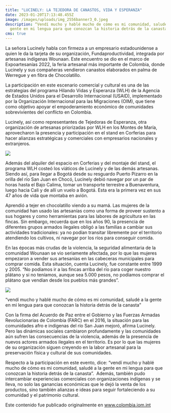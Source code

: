 ```yaml
---
title: "LUCINELY: LA TEJEDORA DE CANASTOS, VIDA Y ESPERANZA"
date: 2023-01-20T17:13:48.455Z
image: /images/uploads/img_2556banner3_0.jpeg
description: “Vendí mucho y hablé mucho de cómo es mi comunidad, saludé a la
  gente en mi lengua para que conozcan la historia detrás de la canasta”
cms: true
---
```

La señora Lucinely habla con firmeza a un empresario estadounidense a quien le da la tarjeta de su organización, Fundaproductividad, integrada por artesanas indígenas Wounaan. Este encuentro se dio en el marco de Expoartesanías 2022, la feria artesanal más importante de Colombia, donde Lucinely y sus compañeras vendieron canastos elaborados en palma de Werregue y en fibra de Chocolatillo.  

La participación en este escenario comercial y cultural es una de las estrategias del programa Hilando Vidas y Esperanza (WLH) de la Agencia de Estados Unidos para el Desarrollo Internacional (USAID), implementado por la Organización Internacional para las Migraciones (OIM), que tiene como objetivo apoyar el empoderamiento económico de comunidades sobrevivientes del conflicto en Colombia. 

Lucinely, así como representantes de Tejedoras de Esperanza, otra organización de artesanas priorizadas por WLH en los Montes de María, aprovecharon la presencia y participación en el stand en Corferias para hacer alianzas estratégicas y comerciales con empresarios nacionales y extranjeros.

[![](https://colombia.iom.int/sites/g/files/tmzbdl1011/files/styles/large/public/stories/IMG_2477%20Banner%282%29.jpg?h=02181e19&itok=UObWnvSh)](https://colombia.iom.int/sites/g/files/tmzbdl1011/files/styles/max_1300x1300/public/stories/IMG_2477%20Banner%282%29.jpg?itok=3P1rTt6o "Lucinely: la tejedora de canastos, vida y esperanza > Contents")

Además del alquiler del espacio en Corferias y del montaje del stand, el programa WLH costeó los viáticos de Lucinely y de las demás artesanas. Siendo así, para llegar a Bogotá desde su resguardo Puerto Pizarro en la orilla del río San Juan en Chocó, Lucinely debió navegar por un par de horas hasta el Bajo Calima, tomar un transporte terrestre a Buenaventura, luego hacia Cali y de allí un vuelo a Bogotá. Esta era la primera vez en sus 47 años de vida que montaba en avión.  

Aprendió a tejer en chocolatillo viendo a su mamá. Las mujeres de la comunidad han usado las artesanías como una forma de proveer sustento a sus hogares y como herramientas para las labores de agricultura en las fincas. Sin embargo, recuerda que en los años 90, la presencia de diferentes grupos armados ilegales obligó a las familias a cambiar sus actividades tradicionales: ya no podían transitar libremente por el territorio atendiendo los cultivos, ni navegar por los ríos para conseguir comida. 

En las épocas más crudas de la violencia, la seguridad alimentaria de la comunidad Wounaan se vio seriamente afectada, por lo que las mujeres empezaron a vender sus artesanías en las cabeceras municipales para comprar comida. Esta situación, cuenta Lucinely, fue constante entre 1999 y 2005. “No podíamos ir a las fincas arriba del río para coger nuestro plátano y si no teníamos, aunque sea 5.000 pesos, no podíamos comprar el plátano que vendían desde los pueblos más grandes”.

[![](https://colombia.iom.int/sites/g/files/tmzbdl1011/files/styles/large/public/stories/IMG_2556Banner3_0.jpg?h=4909ec3e&itok=9lJ5Zet5)](https://colombia.iom.int/sites/g/files/tmzbdl1011/files/styles/max_1300x1300/public/stories/IMG_2556Banner3_0.jpg?itok=d5mrCZoc "Lucinely: la tejedora de canastos, vida y esperanza > Contents")

“vendí mucho y hablé mucho de cómo es mi comunidad, saludé a la gente en mi lengua para que conozcan la historia detrás de la canasta”

Con la firma del Acuerdo de Paz entre el Gobierno y las Fuerzas Armadas Revolucionarias de Colombia (FARC) en el 2016, la situación para las comunidades afro e indígenas del río San Juan mejoró, afirma Lucinely. Pero las dinámicas sociales cambiaron profundamente y las comunidades aún sufren las consecuencias de la violencia, además de la presencia de nuevos actores armados ilegales en el territorio. Es por lo que las mujeres de su organización siguen creyendo en la labor artesanal para la preservación física y cultural de sus comunidades. 

Respecto a la participación en este evento, dice: “vendí mucho y hablé mucho de cómo es mi comunidad, saludé a la gente en mi lengua para que conozcan la historia detrás de la canasta”.  Además, también pudo intercambiar experiencias comerciales con organizaciones indígenas y se lleva, no solo las ganancias económicas que le dejó la venta de los productos, sino también alianzas e ideas para seguir fortaleciendo a su comunidad y el patrimonio cultural.

Este contenido fue publicado originalmente en www.colombia.iom.int